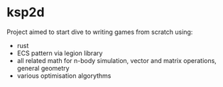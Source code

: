 # ksp2d
Project aimed to start dive to writing games from scratch using:
 - rust
 - ECS pattern via legion library
 - all related math for n-body simulation, vector and matrix operations, general geometry
 - various optimisation algorythms
